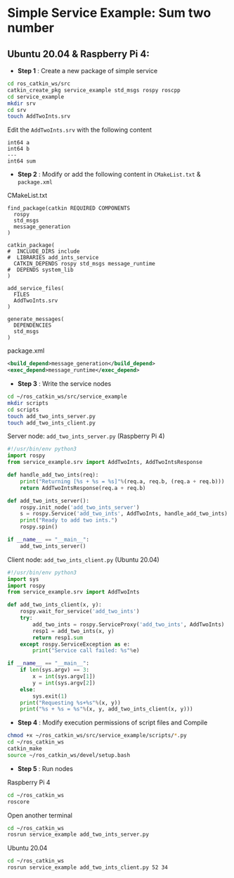 # Simple Service Example: Sum two number
## Ubuntu 20.04 & Raspberry Pi 4:
* **Step 1** : Create a new package of simple service
```bash
cd ros_catkin_ws/src
catkin_create_pkg service_example std_msgs rospy roscpp
cd service_example
mkdir srv
cd srv
touch AddTwoInts.srv
```
Edit the `AddTwoInts.srv` with the following content
```
int64 a
int64 b
---
int64 sum
```
* **Step 2** : Modify or add the following content in `CMakeList.txt` & `package.xml`

CMakeList.txt
```
find_package(catkin REQUIRED COMPONENTS
  rospy
  std_msgs
  message_generation
)

catkin_package(
#  INCLUDE_DIRS include
#  LIBRARIES add_ints_service
  CATKIN_DEPENDS rospy std_msgs message_runtime
#  DEPENDS system_lib
)

add_service_files(
  FILES
  AddTwoInts.srv
)

generate_messages(
  DEPENDENCIES
  std_msgs
)
```
package.xml
```xml
<build_depend>message_generation</build_depend>
<exec_depend>message_runtime</exec_depend>
```
* **Step 3** : Write the service nodes
```bash
cd ~/ros_catkin_ws/src/service_example
mkdir scripts
cd scripts
touch add_two_ints_server.py
touch add_two_ints_client.py
```
Server node: `add_two_ints_server.py` (Raspberry Pi 4)
```python
#!/usr/bin/env python3
import rospy
from service_example.srv import AddTwoInts, AddTwoIntsResponse

def handle_add_two_ints(req):
    print("Returning [%s + %s = %s]"%(req.a, req.b, (req.a + req.b)))
    return AddTwoIntsResponse(req.a + req.b)

def add_two_ints_server():
    rospy.init_node('add_two_ints_server')
    s = rospy.Service('add_two_ints', AddTwoInts, handle_add_two_ints)
    print("Ready to add two ints.")
    rospy.spin()

if __name__ == "__main__":
    add_two_ints_server()
```
Client node: `add_two_ints_client.py` (Ubuntu 20.04)
```python
#!/usr/bin/env python3
import sys
import rospy
from service_example.srv import AddTwoInts

def add_two_ints_client(x, y):
    rospy.wait_for_service('add_two_ints')
    try:
        add_two_ints = rospy.ServiceProxy('add_two_ints', AddTwoInts)
        resp1 = add_two_ints(x, y)
        return resp1.sum
    except rospy.ServiceException as e:
        print("Service call failed: %s"%e)

if __name__ == "__main__":
    if len(sys.argv) == 3:
        x = int(sys.argv[1])
        y = int(sys.argv[2])
    else:
        sys.exit(1)
    print("Requesting %s+%s"%(x, y))
    print("%s + %s = %s"%(x, y, add_two_ints_client(x, y)))
```
* **Step 4** : Modify execution permissions of script files and Compile
```bash
chmod +x ~/ros_catkin_ws/src/service_example/scripts/*.py
cd ~/ros_catkin_ws
catkin_make
source ~/ros_catkin_ws/devel/setup.bash
```
* **Step 5** : Run nodes

Raspberry Pi 4
```bash
cd ~/ros_catkin_ws
roscore
```
Open another terminal
```bash
cd ~/ros_catkin_ws
rosrun service_example add_two_ints_server.py
```
Ubuntu 20.04
```bash
cd ~/ros_catkin_ws
rosrun service_example add_two_ints_client.py 52 34
```
